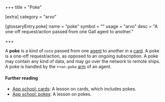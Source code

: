 +++
title = "Poke"

[extra]
category = "arvo"

[glossaryEntry.poke]
name = "poke"
symbol = ""
usage = "arvo"
desc = "A one-off request/action passed from one Gall agent to another."

+++

A **poke** is a kind of `note` passed from one
[agent](/glossary/agent) to another in a
[card](/glossary/card). A poke is a one-off request/action, as opposed
to an ongoing subscription. A poke may contain any kind of data, and may go over
the network to remote ships. A poke is handled by the `++on-poke`
[arm](/glossary/arm) of an agent.

#### Further reading

- [App school: cards](/courses/app-school/5-cards): A lesson on cards,
  which includes pokes.
- [App school: pokes](/courses/app-school/6-pokes): A lesson on pokes.
